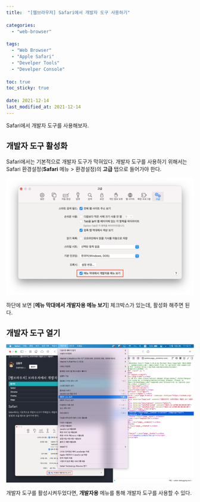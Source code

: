 ```yaml
---
title:  "[웹브라우저] Safari에서 개발자 도구 사용하기"

categories:
  - "web-browser"

tags:
  - "Web Browser"
  - "Apple Safari"
  - "Develper Tools"
  - "Develper Console"

toc: true
toc_sticky: true

date: 2021-12-14
last_modified_at: 2021-12-14
---
```


Safari에서 개발자 도구를 사용해보자.

<!-- more -->

## 개발자 도구 활성화

Safari에서는 기본적으로 개발자 도구가 막혀있다. 개발자 도구를 사용하기 위해서는 Safari 환경설정(**Safari** 메뉴 > 환경설정)의 **고급** 탭으로 들어가야 한다.

![Safari's Preference](/assets/images/2021-12-14-safari-preference.png)

하단에 보면 \[**메뉴 막대에서 개발자용 메뉴 보기**\] 체크박스가 있는데, 활성화 해주면 된다.

## 개발자 도구 열기

![](/assets/images/2021-12-14-safari-developer-tool.png)

개발자 도구를 활성시켜두었다면, **개발자용** 메뉴를 통해 개발자 도구를 사용할 수 있다.
